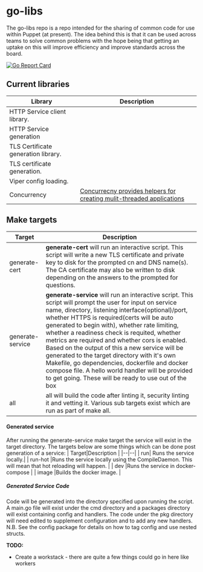 
  
# go-libs 
The go-libs repo is a repo intended for the sharing of common code for use within Puppet (at present). The idea behind this is that it can be used across teams to solve common problems with the hope being that getting an uptake on this will improve efficiency and improve standards across the board.  
    
[![Go Report Card](https://goreportcard.com/badge/github.com/puppetlabs/go-libs)](https://goreportcard.com/report/github.com/puppetlabs/go-libs)
    
## Current libraries  

| Library        | Description  |
| ------------- |-------------|
| HTTP Service client library.   |          |
| HTTP Service generation       |          |
| TLS Certificate generation library. |    |
| TLS certificate generation. |    |
| Viper config loading. |    |
| Concurrency |  [Concurrecny provides helpers for creating mulit-threaded applications](docs/Concurrency.md)  |
    
## Make targets
| Target |Description  |
|--|--|
|generate-cert  |**generate-cert** will run an interactive script. This script will write a new TLS certificate and private key to disk for the prompted cn and DNS name(s). The CA certificate may also be written to disk depending on the answers to the prompted for questions.   |
|generate-service  |**generate-service** will run an interactive script. This script will prompt the user for input on service name, directory, listening interface(optional)/port, whether HTTPS is required(certs will be auto generated to begin with), whether rate limiting, whether a readiness check is requited, whether metrics are required and whether cors is enabled. Based on the output of this a new service will be generated to the target directory with it's own Makefile, go dependencies, dockerfile and docker compose file. A hello world handler will be provided to get going. These will be ready to use out of the box |
|all  |all will build the code after linting it, security linting it and vetting it. Various sub targets exist which are run as part of make all. |

#### Generated service
After running the generate-service make target the service will exist in the target directory. The targets below are some things which can be done post generation of a service:
|  Target|Description  |
|--|--|
|  run|  Runs the service locally.|
| run-hot |Runs the service locally using the CompileDaemon. This will mean that hot reloading will happen.  |
| dev |Runs the service in docker-compose  |
| image |Builds the docker image.  |

##### Generated Service Code
Code will be generated into the directory specified upon running the script. A main.go file will exist under the cmd directory and a packages directory will exist containing config and handlers. The code under the pkg directory will need edited to supplement configuration and to add any new handlers. N.B. See the config package for details on how to tag config and use nested structs.
    
**TODO:**  
- Create a workstack - there are quite a few things could go in here like workers
